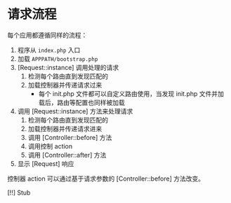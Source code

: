 ﻿# 请求流程

每个应用都遵循同样的流程：

1. 程序从 `index.php` 入口
2. 加载 `APPPATH/bootstrap.php`
3. [Request::instance] 调用处理的请求
    1. 检测每个路由直到发现匹配的
    2. 加载控制器并传递请求过来
	    * 每个 init.php 文件都可以自定义路由使用，当发现 init.php 文件并加载后，路由等配置也同样被加载
4. 调用 [Request::instance] 方法来处理请求
    1. 检测每个路由直到发现匹配的
    2. 加载控制器并传递请求进来
    3. 调用 [Controller::before] 方法
    4. 调用控制 action
    5. 调用 [Controller::after] 方法
4. 显示 [Request] 响应

控制器 action 可以通过基于请求参数的 [Controller::before] 方法改变。

[!!] Stub
